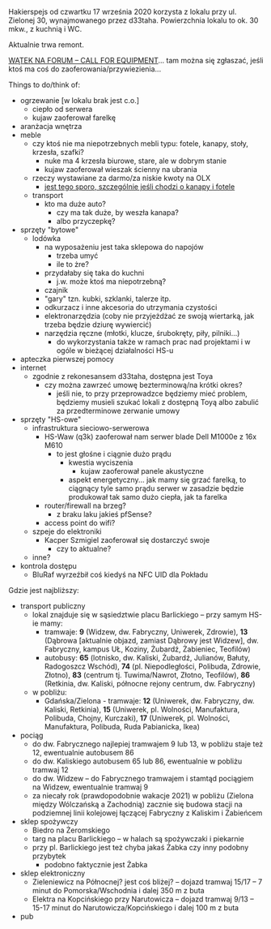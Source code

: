 Hakierspejs od czwartku 17 września 2020 korzysta z lokalu przy ul. Zielonej 30, wynajmowanego przez d33taha. Powierzchnia lokalu to ok. 30 mkw., z kuchnią i WC.

Aktualnie trwa remont.

[WĄTEK NA FORUM – CALL FOR EQUIPMENT](https://forum.hs-ldz.pl/t/call-for-equipment/81/4)... tam można się zgłaszać, jeśli ktoś ma coś do zaoferowania/przywiezienia...

Things to do/think of:
- ogrzewanie [w lokalu brak jest c.o.]
  - ciepło od serwera
  - kujaw zaoferował farelkę
- aranżacja wnętrza
- meble
  - czy ktoś nie ma niepotrzebnych mebli typu: fotele, kanapy, stoły, krzesła, szafki?
    - nuke ma 4 krzesła biurowe, stare, ale w dobrym stanie
    - kujaw zaoferował wieszak ścienny na ubrania
  - rzeczy wystawiane za darmo/za niskie kwoty na OLX
    - [jest tego sporo, szczególnie jeśli chodzi o kanapy i fotele](https://www.olx.pl/dom-ogrod/meble/lodz/?search[filter_float_price%3Ato]=10)
  - transport
    - kto ma duże auto?
      - czy ma tak duże, by weszła kanapa?
      - albo przyczepkę?
- sprzęty "bytowe"
  - lodówka
    - na wyposażeniu jest taka sklepowa do napojów
      - trzeba umyć
      - ile to żre?
    - przydałaby się taka do kuchni
      - j.w. może ktoś ma niepotrzebną?
    - czajnik
    - "gary" tzn. kubki, szklanki, talerze itp.
    - odkurzacz i inne akcesoria do utrzymania czystości
    - elektronarzędzia (coby nie przyjeżdżać ze swoją wiertarką, jak trzeba będzie dziurę wywiercić)
    - narzędzia ręczne (młotki, klucze, śrubokręty, piły, pilniki...)
      - do wykorzystania także w ramach prac nad projektami i w ogóle w bieżącej działalności HS-u
- apteczka pierwszej pomocy
- internet
  - zgodnie z rekonesansem d33taha, dostępna jest Toya
    - czy można zawrzeć umowę bezterminową/na krótki okres?
      - jeśli nie, to przy przeprowadzce będziemy mieć problem, będziemy musieli szukać lokali z dostępną Toyą albo zabulić za przedterminowe zerwanie umowy
- sprzęty "HS-owe"
  - infrastruktura sieciowo-serwerowa
    - HS-Waw (q3k) zaoferował nam serwer blade Dell M1000e z 16x M610
      - to jest głośne i ciągnie dużo prądu
        - kwestia wyciszenia
          - kujaw zaoferował panele akustyczne
        - aspekt energetyczny... jak mamy się grzać farelką, to ciągnący tyle samo prądu serwer w zasadzie będzie produkował tak samo dużo ciepła, jak ta farelka
    - router/firewall na brzeg?
      - z braku laku jakieś pfSense?
    - access point do wifi?
  - szpeje do elektroniki
    - Kacper Szmigiel zaoferował się dostarczyć swoje
      - czy to aktualne?
  - inne?
- kontrola dostępu
  - BluRaf wyrzeźbił coś kiedyś na NFC UID dla Pokładu

Gdzie jest najbliższy:
- transport publiczny
  - lokal znajduje się w sąsiedztwie placu Barlickiego – przy samym HS-ie mamy:
    - tramwaje: **9** (Widzew, dw. Fabryczny, Uniwerek, Zdrowie), **13** (Dąbrowa [aktualnie objazd, zamiast Dąbrowy jest Widzew], dw. Fabryczny, kampus UŁ, Koziny, Żubardź, Żabieniec, Teofilów)
    - autobusy: **65** (lotnisko, dw. Kaliski, Żubardź, Julianów, Bałuty, Radogoszcz Wschód), **74** (pl. Niepodległości, Polibuda, Zdrowie, Złotno), **83** (centrum tj. Tuwima/Nawrot, Złotno, Teofilów), **86** (Retkinia, dw. Kaliski, północne rejony centrum, dw. Fabryczny)
  - w pobliżu:
    - Gdańska/Zielona - tramwaje: **12** (Uniwerek, dw. Fabryczny, dw. Kaliski, Retkinia), **15** (Uniwerek, pl. Wolności, Manufaktura, Polibuda, Chojny, Kurczaki), **17** (Uniwerek, pl. Wolności, Manufaktura, Polibuda, Ruda Pabianicka, Ikea)
- pociąg
  - do dw. Fabrycznego najlepiej tramwajem 9 lub 13, w pobliżu staje też 12, ewentualnie autobusem 86
  - do dw. Kaliskiego autobusem 65 lub 86, ewentualnie w pobliżu tramwaj 12
  - do dw. Widzew – do Fabrycznego tramwajem i stamtąd pociągiem na Widzew, ewentualnie tramwaj 9
  - za niecały rok (prawdopodobnie wakacje 2021) w pobliżu (Zielona między Wólczańską a Zachodnią) zacznie się budowa stacji na podziemnej linii kolejowej łączącej Fabryczny z Kaliskim i Żabieńcem
- sklep spożywczy
  - Biedro na Żeromskiego
  - targ na placu Barlickiego – w halach są spożywczaki i piekarnie
  - przy pl. Barlickiego jest też chyba jakaś Żabka czy inny podobny przybytek
    - podobno faktycznie jest Żabka
- sklep elektroniczny
  - Zieleniewicz na Północnej? jest coś bliżej? – dojazd tramwaj 15/17 – 7 minut do Pomorska/Wschodnia i dalej 350 m z buta
  - Elektra na Kopcińskiego przy Narutowicza – dojazd tramwaj 9/13 – 15-17 minut do Narutowicza/Kopcińskiego i dalej 100 m z buta
- pub
